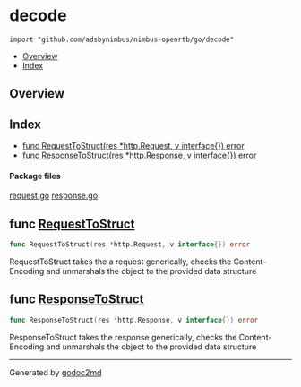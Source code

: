 

# decode
`import "github.com/adsbynimbus/nimbus-openrtb/go/decode"`

* [Overview](#pkg-overview)
* [Index](#pkg-index)

## <a name="pkg-overview">Overview</a>



## <a name="pkg-index">Index</a>
* [func RequestToStruct(res *http.Request, v interface{}) error](#RequestToStruct)
* [func ResponseToStruct(res *http.Response, v interface{}) error](#ResponseToStruct)


#### <a name="pkg-files">Package files</a>
[request.go](/src/github.com/adsbynimbus/nimbus-openrtb/go/decode/request.go) [response.go](/src/github.com/adsbynimbus/nimbus-openrtb/go/decode/response.go) 





## <a name="RequestToStruct">func</a> [RequestToStruct](/src/target/request.go?s=271:331#L15)
``` go
func RequestToStruct(res *http.Request, v interface{}) error
```
RequestToStruct takes the a request generically, checks the Content-Encoding
and unmarshals the object to the provided data structure



## <a name="ResponseToStruct">func</a> [ResponseToStruct](/src/target/response.go?s=333:395#L20)
``` go
func ResponseToStruct(res *http.Response, v interface{}) error
```
ResponseToStruct takes the response generically, checks the Content-Encoding
and unmarshals the object to the provided data structure








- - -
Generated by [godoc2md](http://godoc.org/github.com/davecheney/godoc2md)
